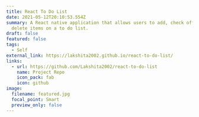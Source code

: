 ```yaml
---
title: React To Do List
date: 2021-05-12T20:10:53.554Z
summary: A React native application that allows users to add, check off and
  delete items on a to do list.
draft: false
featured: false
tags:
  - Self
external_link: https://lakshita2002.github.io/react-to-do-list/
links:
  - url: https://github.com/Lakshita2002/react-to-do-list
    name: Project Repo
    icon_pack: fab
    icon: github
image:
  filename: featured.jpg
  focal_point: Smart
  preview_only: false
---
```

